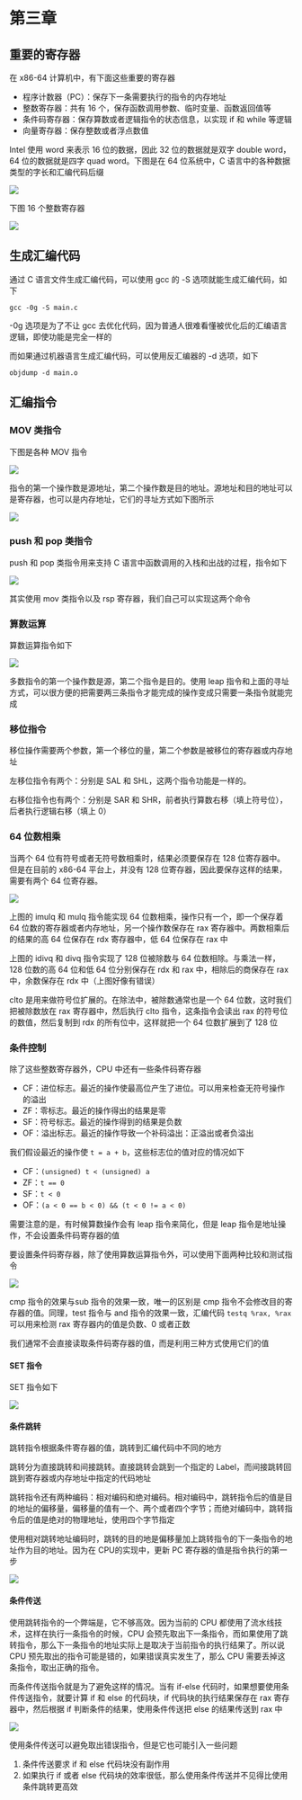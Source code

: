 # 第三章

## 重要的寄存器

在 x86-64 计算机中，有下面这些重要的寄存器

- 程序计数器（PC）：保存下一条需要执行的指令的内存地址
- 整数寄存器：共有 16 个，保存函数调用参数、临时变量、函数返回值等
- 条件码寄存器：保存算数或者逻辑指令的状态信息，以实现 if 和 while 等逻辑
- 向量寄存器：保存整数或者浮点数值

Intel 使用 word 来表示 16 位的数据，因此 32 位的数据就是双字 double word，64 位的数据就是四字 quad word。下图是在 64 位系统中，C 语言中的各种数据类型的字长和汇编代码后缀

![](pictures/屏幕快照_2019-10-06_11.03.52.png)

下图 16 个整数寄存器



![](pictures/屏幕快照_2019-10-06_11.16.13.png)

## 生成汇编代码

通过 C 语言文件生成汇编代码，可以使用 gcc 的 -S 选项就能生成汇编代码，如下

```shell
gcc -0g -S main.c
```

-0g 选项是为了不让 gcc 去优化代码，因为普通人很难看懂被优化后的汇编语言逻辑，即使功能是完全一样的

而如果通过机器语言生成汇编代码，可以使用反汇编器的 -d 选项，如下

```shell
objdump -d main.o
```



## 汇编指令

### MOV 类指令

下图是各种 MOV 指令

![](pictures/屏幕快照_2019-10-06_11.18.06.png)

指令的第一个操作数是源地址，第二个操作数是目的地址。源地址和目的地址可以是寄存器，也可以是内存地址，它们的寻址方式如下图所示

![](pictures/屏幕快照_2019-10-06_11.18.13.png)

### push 和 pop 类指令

push 和 pop 类指令用来支持 C 语言中函数调用的入栈和出战的过程，指令如下

![](pictures/p1.png)

其实使用 mov 类指令以及 rsp 寄存器，我们自己可以实现这两个命令

### 算数运算

算数运算指令如下

![](pictures/p2.png)

多数指令的第一个操作数是源，第二个指令是目的。使用 leap 指令和上面的寻址方式，可以很方便的把需要两三条指令才能完成的操作变成只需要一条指令就能完成

### 移位指令

移位操作需要两个参数，第一个移位的量，第二个参数是被移位的寄存器或内存地址

左移位指令有两个：分别是 SAL 和 SHL，这两个指令功能是一样的。

右移位指令也有两个：分别是 SAR 和 SHR，前者执行算数右移（填上符号位），后者执行逻辑右移（填上 0）

### 64 位数相乘

当两个 64 位有符号或者无符号数相乘时，结果必须要保存在 128 位寄存器中。但是在目前的 x86-64 平台上，并没有 128 位寄存器，因此要保存这样的结果，需要有两个 64 位寄存器。

![](/Users/songle/learning/csapp/pictures/屏幕快照_2019-10-06_21.33.32.png)

上图的 imulq 和 mulq 指令能实现 64 位数相乘，操作只有一个，即一个保存着 64 位数的寄存器或者内存地址，另一个操作数保存在 rax 寄存器中。两数相乘后的结果的高 64 位保存在 rdx 寄存器中，低 64 位保存在 rax 中

上图的 idivq 和 divq 指令实现了 128 位被除数与 64 位数相除。与乘法一样，128 位数的高 64 位和低 64 位分别保存在 rdx 和 rax 中，相除后的商保存在 rax 中，余数保存在 rdx 中（上图好像有错误）

clto 是用来做符号位扩展的。在除法中，被除数通常也是一个 64 位数，这时我们把被除数放在 rax 寄存器中，然后执行 clto 指令，这条指令会读出 rax 的符号位的数值，然后复制到 rdx 的所有位中，这样就把一个 64 位数扩展到了 128 位

### 条件控制

除了这些整数寄存器外，CPU 中还有一些条件码寄存器

- CF：进位标志。最近的操作使最高位产生了进位。可以用来检查无符号操作的溢出
- ZF：零标志。最近的操作得出的结果是零
- SF：符号标志。最近的操作得到的结果是负数
- OF：溢出标志。最近的操作导致一个补码溢出：正溢出或者负溢出

我们假设最近的操作使 `t = a + b`，这些标志位的值对应的情况如下

- CF：`(unsigned) t < (unsigned) a`
- ZF：`t == 0`
- SF：`t < 0`
- OF：`(a < 0 == b < 0) && (t < 0 != a < 0)`

需要注意的是，有时候算数操作会有 leap 指令来简化，但是 leap 指令是地址操作，不会设置条件码寄存器的值

要设置条件码寄存器，除了使用算数运算指令外，可以使用下面两种比较和测试指令

![](pictures/屏幕快照_2019-10-07_16.25.45.png)

cmp 指令的效果与sub 指令的效果一致，唯一的区别是 cmp 指令不会修改目的寄存器的值。同理，test 指令与 and 指令的效果一致，汇编代码 `testq %rax, %rax` 可以用来检测 rax 寄存器内的值是负数、0 或者正数

我们通常不会直接读取条件码寄存器的值，而是利用三种方式使用它们的值

#### SET 指令

SET 指令如下

![](pictures/p3.png)

#### 条件跳转

跳转指令根据条件寄存器的值，跳转到汇编代码中不同的地方

跳转分为直接跳转和间接跳转。直接跳转会跳到一个指定的 Label，而间接跳转回跳到寄存器或内存地址中指定的代码地址

跳转指令还有两种编码：相对编码和绝对编码。相对编码中，跳转指令后的值是目的地址的偏移量，偏移量的值有一个、两个或者四个字节；而绝对编码中，跳转指令后的值是绝对的物理地址，使用四个字节指定

使用相对跳转地址编码时，跳转的目的地是偏移量加上跳转指令的下一条指令的地址作为目的地址。因为在 CPU的实现中，更新 PC 寄存器的值是指令执行的第一步

![](pictures/屏幕快照_2019-10-07_16.34.51.png)

#### 条件传送

使用跳转指令的一个弊端是，它不够高效。因为当前的 CPU 都使用了流水线技术，这样在执行一条指令的时候，CPU 会预先取出下一条指令，而如果使用了跳转指令，那么下一条指令的地址实际上是取决于当前指令的执行结果了。所以说 CPU 预先取出的指令可能是错的，如果错误真实发生了，那么 CPU 需要丢掉这条指令，取出正确的指令。

而条件传送指令就是为了避免这样的情况。当有 if-else 代码时，如果想要使用条件传送指令，就要计算 if 和 else 的代码块，if 代码块的执行结果保存在 rax 寄存器中，然后根据 if 判断条件的结果，使用条件传送把 else 的结果传送到 rax 中

![](pictures/屏幕快照_2019-10-07_16.41.33.png)

使用条件传送可以避免取出错误指令，但是它也可能引入一些问题

1. 条件传送要求 if 和 else 代码块没有副作用
2. 如果执行 if 或者 else 代码块的效率很低，那么使用条件传送并不见得比使用条件跳转更高效